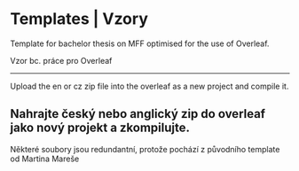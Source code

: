 # Templates | Vzory

Template for bachelor thesis on MFF optimised for the use of Overleaf. 

Vzor bc. práce pro Overleaf


----------------
Upload the en or cz zip file into the overleaf as a new project and compile it.

Nahrajte český nebo anglický zip do overleaf jako nový projekt a zkompilujte.
---------
Některé soubory jsou redundantní, protože pochází z původního template od Martina Mareše
